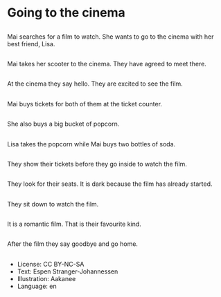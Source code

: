 # Going to the cinema

##
Mai searches for a film to watch. She wants to go to the cinema with her best friend, Lisa.

##
Mai takes her scooter to the cinema. They have agreed to meet there.

##
At the cinema they say hello. They are excited to see the film.

##
Mai buys tickets for both of them at the ticket counter.

##
She also buys a big bucket of popcorn.

##
Lisa takes the popcorn while Mai buys two bottles of soda.

##
They show their tickets before they go inside to watch the film.

##
They look for their seats. It is dark because the film has already started.

##
They sit down to watch the film.

##
It is a romantic film. That is their favourite kind.

##
After the film they say goodbye and go home.

##
* License: CC BY-NC-SA
* Text: Espen Stranger-Johannessen
* Illustration: Aakanee
* Language: en

